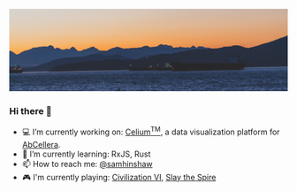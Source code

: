 ![ships at sunset](https://raw.githubusercontent.com/samhinshaw/samhinshaw/master/ships-at-sunset.jpg)

### Hi there 👋

- 💻 I’m currently working on: <a href="https://www.abcellera.com/technology#step-celium">Celium<sup>TM</sup><a>, a data visualization platform for [AbCellera](https://github.com/abcellera).
- 🌱 I’m currently learning: RxJS, Rust
- 📫 How to reach me: [@samhinshaw](twitter.com/samhinshaw)
- 🎮 I'm currently playing: [Civilization VI](https://store.steampowered.com/app/289070/Sid_Meiers_Civilization_VI/), [Slay the Spire](https://store.steampowered.com/app/646570/Slay_the_Spire/)

<!--
**samhinshaw/samhinshaw** is a ✨ _special_ ✨ repository because its `README.md` (this file) appears on your GitHub profile.

Here are some ideas to get you started:

- 💬 Ask me about ...
- 👯 I’m looking to collaborate on ...
- 🤔 I’m looking for help with ...
- 😄 Pronouns: ...
- ⚡ Fun fact: ...

-->
